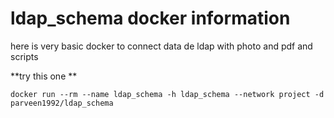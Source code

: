 # ldap_schema docker information

here is very basic docker to connect data de ldap with photo and pdf and scripts

**try this one **

```
docker run --rm --name ldap_schema -h ldap_schema --network project -d parveen1992/ldap_schema
```

